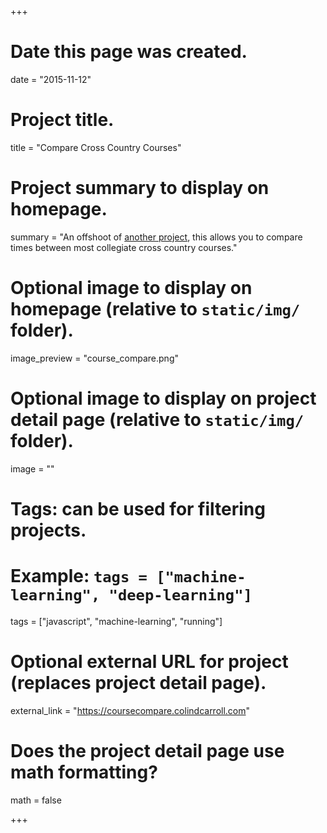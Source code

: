 +++
# Date this page was created.
date = "2015-11-12"

# Project title.
title = "Compare Cross Country Courses"

# Project summary to display on homepage.
summary = "An offshoot of [another project](/project/cross_country), this allows you to compare times between most collegiate cross country courses."

# Optional image to display on homepage (relative to `static/img/` folder).
image_preview = "course_compare.png"

# Optional image to display on project detail page (relative to `static/img/` folder).
image = ""

# Tags: can be used for filtering projects.
# Example: `tags = ["machine-learning", "deep-learning"]`
tags = ["javascript", "machine-learning", "running"]

# Optional external URL for project (replaces project detail page).
external_link = "https://coursecompare.colindcarroll.com"

# Does the project detail page use math formatting?
math = false

+++
